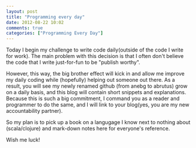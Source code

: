 ```yaml
---
layout: post
title: "Programming every day"
date: 2012-08-22 10:02
comments: true
categories: ["Programming Every Day"]
---
```

Today I begin my challenge to write code daily(outside of the code I write for work). The main problem with this decision is that I often don't believe the code that I write just-for-fun to be "publish worthy". 

However, this way, the big brother effect will kick in and allow me improve my daily coding while (hopefully) helping out someone out there. As a result, you will see my newly renamed github (from anebg to abrutus) grow on a daily basis, and this blog will contain short snippets and explanations. Because this is such a big commitment, I command you as a reader and programmer to do the same, and I will link to your blog(yes, you are my new accountability partner).

So my plan is to pick up a book on a langugage I know next to nothing about (scala/clojure) and mark-down notes here for everyone's reference. 

Wish me luck!
